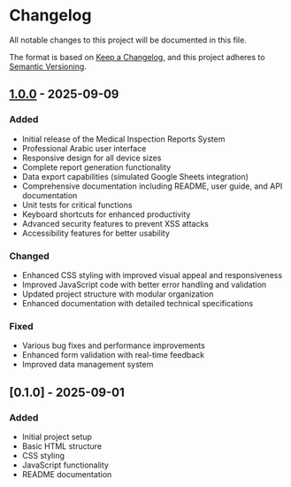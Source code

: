 # Changelog

All notable changes to this project will be documented in this file.

The format is based on [Keep a Changelog](https://keepachangelog.com/en/1.0.0/),
and this project adheres to [Semantic Versioning](https://semver.org/spec/v2.0.0.html).

## [1.0.0] - 2025-09-09

### Added
- Initial release of the Medical Inspection Reports System
- Professional Arabic user interface
- Responsive design for all device sizes
- Complete report generation functionality
- Data export capabilities (simulated Google Sheets integration)
- Comprehensive documentation including README, user guide, and API documentation
- Unit tests for critical functions
- Keyboard shortcuts for enhanced productivity
- Advanced security features to prevent XSS attacks
- Accessibility features for better usability

### Changed
- Enhanced CSS styling with improved visual appeal and responsiveness
- Improved JavaScript code with better error handling and validation
- Updated project structure with modular organization
- Enhanced documentation with detailed technical specifications

### Fixed
- Various bug fixes and performance improvements
- Enhanced form validation with real-time feedback
- Improved data management system

## [0.1.0] - 2025-09-01

### Added
- Initial project setup
- Basic HTML structure
- CSS styling
- JavaScript functionality
- README documentation

[1.0.0]: https://github.com/your-username/medical-inspection-reports/releases/tag/v1.0.0